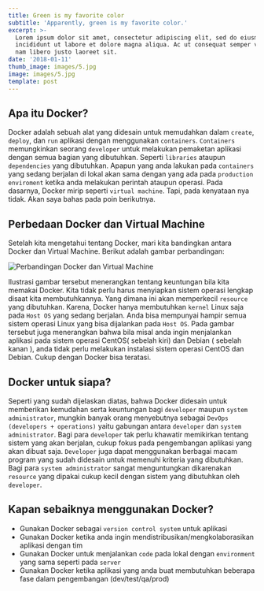 ```yaml
---
title: Green is my favorite color
subtitle: 'Apparently, green is my favorite color.'
excerpt: >-
  Lorem ipsum dolor sit amet, consectetur adipiscing elit, sed do eiusmod tempor
  incididunt ut labore et dolore magna aliqua. Ac ut consequat semper viverra
  nam libero justo laoreet sit.
date: '2018-01-11'
thumb_image: images/5.jpg
image: images/5.jpg
template: post
---
```


## Apa itu Docker?

Docker adalah sebuah alat yang didesain untuk memudahkan dalam `create`, `deploy`, dan `run` 
aplikasi dengan menggunakan `containers`. `Containers` memungkinkan seorang `developer` 
untuk melakukan pemaketan aplikasi dengan semua bagian yang dibutuhkan. Seperti `libraries` 
ataupun `dependencies` yang dibutuhkan. Apapun yang anda lakukan pada `containers` yang 
sedang berjalan di lokal akan sama dengan yang ada pada `production enviroment` ketika 
anda melakukan perintah ataupun operasi.  Pada dasarnya, Docker mirip seperti `virtual machine`. 
Tapi, pada kenyataan nya tidak. Akan saya bahas pada poin berikutnya.

## Perbedaan Docker dan Virtual Machine

Setelah kita mengetahui tentang Docker, mari kita bandingkan antara Docker dan Virtual Machine. 
Berikut adalah gambar perbandingan:

![Perbandingan Docker dan Virtual Machine](/storage/images/posts/docker-containers-vms.png)

Ilustrasi gambar tersebut menerangkan tentang keuntungan bila kita memakai Docker. 
Kita tidak perlu harus menyiapkan sistem operasi lengkap disaat kita membutuhkannya. 
Yang dimana ini akan memperkecil `resource` yang dibutuhkan. Karena, Docker hanya 
membutuhkan `kernel` Linux saja pada `Host OS` yang sedang berjalan. Anda bisa 
mempunyai hampir semua sistem operasi Linux yang bisa dijalankan pada `Host OS`. 
Pada gambar tersebut juga menerangkan bahwa bila misal anda ingin menjalankan 
aplikasi pada sistem operasi CentOS( sebelah kiri) dan Debian ( sebelah kanan ), 
anda tidak perlu melakukan instalasi sistem operasi CentOS dan Debian. Cukup 
dengan Docker bisa teratasi.

## Docker untuk siapa?

Seperti yang sudah dijelaskan diatas, bahwa Docker didesain untuk memberikan 
kemudahan serta keuntungan bagi `developer` maupun `system administrator`, 
mungkin banyak orang menyebutnya sebagai `DevOps (developers + operations)` 
yaitu gabungan antara `developer` dan `system administrator`. Bagi para `developer` 
tak perlu khawatir memikirkan tentang sistem yang akan berjalan, cukup fokus 
pada pengembangan aplikasi yang akan dibuat saja. `Developer` juga dapat 
menggunakan berbagai macam program yang sudah didesain untuk memenuhi kriteria 
yang dibutuhkan. Bagi para `system administrator` sangat menguntungkan dikarenakan 
`resource` yang dipakai cukup kecil dengan sistem yang dibutuhkan oleh `developer`.

## Kapan sebaiknya menggunakan Docker?

* Gunakan Docker sebagai `version control system` untuk aplikasi
* Gunakan Docker ketika anda ingin mendistribusikan/mengkolaborasikan aplikasi dengan tim
* Gunakan Docker untuk menjalankan `code` pada lokal dengan `environment` yang sama seperti pada `server`
* Gunakan Docker ketika aplikasi yang anda buat membutuhkan beberapa fase dalam pengembangan (dev/test/qa/prod)

